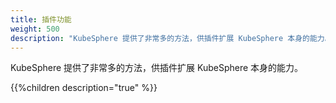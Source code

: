 ```yaml
---
title: 插件功能
weight: 500
description: "KubeSphere 提供了非常多的方法，供插件扩展 KubeSphere 本身的能力。"
---
```


KubeSphere 提供了非常多的方法，供插件扩展 KubeSphere 本身的能力。

{{%children description="true" %}}
